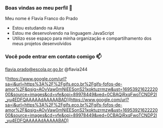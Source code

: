 ### Boas vindas ao meu perfil 💙

Meu nome é Flavia Franco do Prado

- Estou estudando na Alura
- Estou me desenvolvendo na linguagem JavaScript
- Utilizo esse espaço para minha organização e compartilhamento dos meus projetos desenvolvidos
### Você pode entrar em contato comigo 📫

flavia.prado@escola.pr.go.br
@flavia244




 ![https://www.google.com/url?sa=i&url=https%3A%2F%2Fgifs.eco.br%2Fgifs-fofos-de-amor%2F&psig=AOvVaw0mNiEESonS21xoktuzrmzw&ust=1695392162222000&source=images&cd=vfe&opi=89978449&ved=0CBAQjRxqFwoTCNDP2I_yu4EDFQAAAAAdAAAAABAD](https://www.google.com/url?sa=i&url=https%3A%2F%2Fgifs.eco.br%2Fgifs-fofos-de-amor%2F&psig=AOvVaw0mNiEESonS21xoktuzrmzw&ust=1695392162222000&source=images&cd=vfe&opi=89978449&ved=0CBAQjRxqFwoTCNDP2I_yu4EDFQAAAAAdAAAAABAD)

